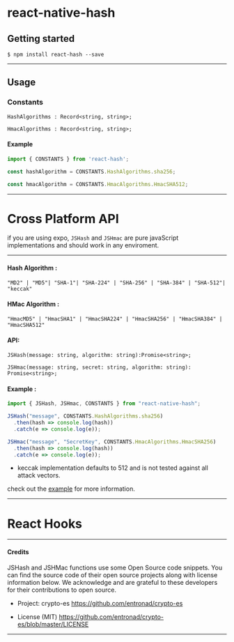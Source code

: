 # react-native-hash

## Getting started

`$ npm install react-hash --save`

---

## Usage

### Constants

```
HashAlgorithms : Record<string, string>;
```

```
HmacAlgorithms : Record<string, string>;
```

#### Example

```javascript
import { CONSTANTS } from 'react-hash';

const hashAlgorithm = CONSTANTS.HashAlgorithms.sha256;

const hmacAlgorithm = CONSTANTS.HmacAlgorithms.HmacSHA512;

```
***
# Cross Platform API


if you are using expo, `JSHash` and `JSHmac` are pure javaScript implementations and should work in any enviroment.
***


#### Hash Algorithm :

`"MD2" | "MD5"| "SHA-1"| "SHA-224" | "SHA-256" | "SHA-384" | "SHA-512"| "keccak"`

#### HMac Algorithm :

`"HmacMD5" | "HmacSHA1" | "HmacSHA224" | "HmacSHA256" | "HmacSHA384" | "HmacSHA512"`

#### API:

```
JSHash(message: string, algorithm: string):Promise<string>;
```
```
JSHmac(message: string, secret: string, algorithm: string): Promise<string>;
```

#### Example :

```javascript
import { JSHash, JSHmac, CONSTANTS } from "react-native-hash";

JSHash("message", CONSTANTS.HashAlgorithms.sha256)
  .then(hash => console.log(hash))
  .catch(e => console.log(e));

JSHmac("message", "SecretKey", CONSTANTS.HmacAlgorithms.HmacSHA256)
  .then(hash => console.log(hash))
  .catch(e => console.log(e));
```

- keccak implementation defaults to 512 and is not tested against all attack vectors.

check out the [example](https://github.com/Drazail/react-hash/blob/f992bdb09b1df5652a3b1590ca6e903a077ad4e6/example/App.js#L88-L90) for more information.

***

# React Hooks


---
#### Credits

JSHash and JSHMac functions use some Open Source code snippets. You can find the source code of their open source projects along with license information below. We acknowledge and are grateful to these developers for their contributions to open source.

- Project: crypto-es https://github.com/entronad/crypto-es

- License (MIT) https://github.com/entronad/crypto-es/blob/master/LICENSE

---
